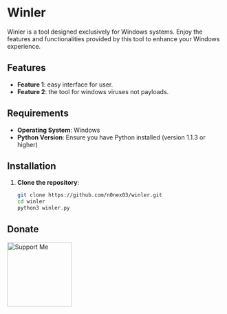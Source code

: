 # Winler

Winler is a tool designed exclusively for Windows systems. Enjoy the features and functionalities provided by this tool to enhance your Windows experience.

## Features

- **Feature 1**: easy interface for user.
- **Feature 2**: the tool for windows viruses not payloads.

## Requirements

- **Operating System**: Windows
- **Python Version**: Ensure you have Python installed (version 1.1.3 or higher)

## Installation

1. **Clone the repository**:
   ```bash
   git clone https://github.com/n0nex03/winler.git
   cd winler
   python3 winler.py

## Donate 

<a href="https://ko-fi.com/n0nex03">
  <img src="https://github.com/losesec/profile/blob/a28d95b5c19b6792bbd78417b979eedb90ea8ab8/kofi1.png" alt="Support Me" width="150" />
</a>
